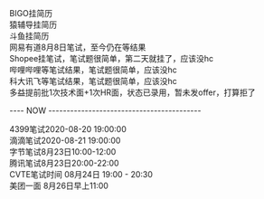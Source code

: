 BIGO挂简历  
猿辅导挂简历  
斗鱼挂简历  
网易有道8月8日笔试，至今仍在等结果  
Shopee挂笔试，笔试题很简单，第二天就挂了，应该没hc  
哔哩哔哩等笔试结果，笔试题很简单，应该没hc  
科大讯飞等笔试结果，笔试题很简单，应该没hc  
多益提前批1次技术面+1次HR面，状态已录用，暂未发offer，打算拒了

---- NOW ------------------------------------------  

4399笔试2020-08-20 19:00:00  
滴滴笔试2020-08-21 19:00:00  
字节笔试8月23日10:00-12:00  
腾讯笔试8月23日20:00-22:00  
CVTE笔试时间 08月24日 19:00 - 20:30  
美团一面 8月26日早上11:00  